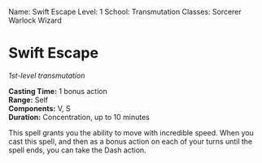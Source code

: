 Name: Swift Escape
Level: 1
School: Transmutation
Classes: Sorcerer
         Warlock
         Wizard

# Swift Escape
_1st-level transmutation_

**Casting Time:** 1 bonus action    
**Range:** Self    
**Components:** V, S    
**Duration:** Concentration, up to 10 minutes 

This spell grants you the ability to move with incredible speed. When you cast this spell, and then as a bonus action on each of your turns until the spell ends, you can take the Dash action.